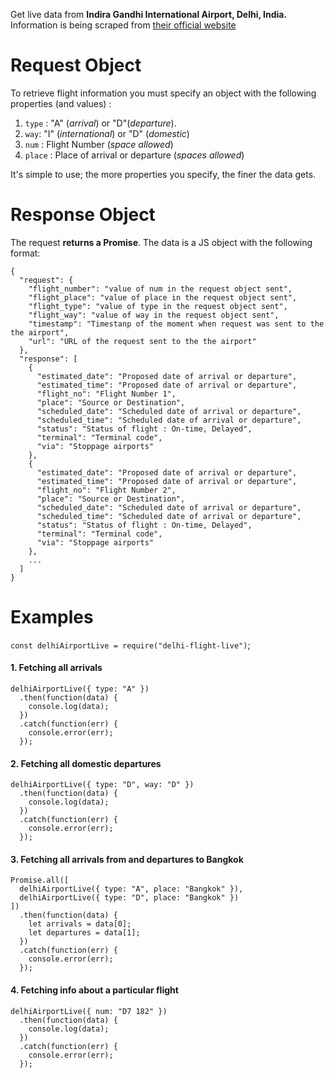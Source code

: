 Get live data from **Indira Gandhi International Airport, Delhi, India.** Information is being scraped from [their official website](https://www.newdelhiairport.in/live-flight-information.aspx)

# Request Object

To retrieve flight information you must specify an object with the following properties (and values) :

1. `type` : "A" (_arrival_) or "D"(_departure_).
2. `way`: "I" (_international_) or "D" (_domestic_)
3. `num` : Flight Number (_space allowed_)
4. `place` : Place of arrival or departure (_spaces allowed_)

It's simple to use; the more properties you specify, the finer the data gets.

# Response Object

The request **returns a Promise**. The data is a JS object with the following format:

```
{
  "request": {
    "flight_number": "value of num in the request object sent",
    "flight_place": "value of place in the request object sent",
    "flight_type": "value of type in the request object sent",
    "flight_way": "value of way in the request object sent",
    "timestamp": "Timestanp of the moment when request was sent to the the airport",
    "url": "URL of the request sent to the the airport"
  },
  "response": [
    {
      "estimated_date": "Proposed date of arrival or departure",
      "estimated_time": "Proposed date of arrival or departure",
      "flight_no": "Flight Number 1",
      "place": "Source or Destination",
      "scheduled_date": "Scheduled date of arrival or departure",
      "scheduled_time": "Scheduled date of arrival or departure",
      "status": "Status of flight : On-time, Delayed",
      "terminal": "Terminal code",
      "via": "Stoppage airports"
    },
    {
      "estimated_date": "Proposed date of arrival or departure",
      "estimated_time": "Proposed date of arrival or departure",
      "flight_no": "Flight Number 2",
      "place": "Source or Destination",
      "scheduled_date": "Scheduled date of arrival or departure",
      "scheduled_time": "Scheduled date of arrival or departure",
      "status": "Status of flight : On-time, Delayed",
      "terminal": "Terminal code",
      "via": "Stoppage airports"
    },
    ...
  ]
}
```

# Examples

`const delhiAirportLive = require("delhi-flight-live")`;

#### 1\. Fetching all arrivals

```
delhiAirportLive({ type: "A" })
  .then(function(data) {
    console.log(data);
  })
  .catch(function(err) {
    console.error(err);
  });
```

#### 2\. Fetching all domestic departures

```
delhiAirportLive({ type: "D", way: "D" })
  .then(function(data) {
    console.log(data);
  })
  .catch(function(err) {
    console.error(err);
  });
```

#### 3\. Fetching all arrivals from and departures to Bangkok

```
Promise.all([
  delhiAirportLive({ type: "A", place: "Bangkok" }),
  delhiAirportLive({ type: "D", place: "Bangkok" })
])
  .then(function(data) {
    let arrivals = data[0];
    let departures = data[1];
  })
  .catch(function(err) {
    console.error(err);
  });
```

#### 4\. Fetching info about a particular flight

```
delhiAirportLive({ num: "D7 182" })
  .then(function(data) {
    console.log(data);
  })
  .catch(function(err) {
    console.error(err);
  });
```
